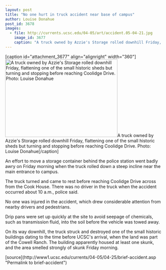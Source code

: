 ```yaml
---
layout: post
title: "No one hurt in truck accident near base of campus"
author: Louise Donahue
post_id: 3678
images:
  - file: http://currents.ucsc.edu/04-05/art/accident.05-04-21.jpg
    image_id: 3677
    caption: "A truck owned by Azzie's Storage rolled downhill Friday, flattening one of the small historic sheds but turning and stopping before reaching Coolidge Drive. Photo: Louise Donahue"
---
```


[caption id="attachment_3677" align="alignright" width="360"]<a href="http://localhost/mysite/wp-content/uploads/2005/04/accident.05-04-21.jpg"><img class="size-full wp-image-3677" src="http://localhost/mysite/wp-content/uploads/2005/04/accident.05-04-21.jpg" alt="A truck owned by Azzie's Storage rolled downhill Friday, flattening one of the small historic sheds but turning and stopping before reaching Coolidge Drive. Photo: Louise Donahue" width="360" height="249" /></a>A truck owned by Azzie's Storage rolled downhill Friday, flattening one of the small historic sheds but turning and stopping before reaching Coolidge Drive. Photo: Louise Donahue[/caption]
<a name="content" id="content"></a><br>
<p>
  An effort to move a storage container behind the police station went badly awry on Friday morning when the truck rolled down a steep incline near the main entrance to campus.
</p>
<p>
  The truck turned and came to rest before reaching Coolidge Drive across from the Cook House. There was no driver in the truck when the accident occurred about 10 a.m., police said.
</p>
<p>
  No one was injured in the accident, which drew considerable attention from nearby drivers and pedestrians.
</p>
<p>
  Drip pans were set up quickly at the site to avoid seepage of chemicals, such as transmission fluid, into the soil before the vehicle was towed away.
</p>
<p>
  On its way downhill, the truck struck and destroyed one of the small historic buildings dating to the time before UCSC's arrival, when the land was part of the Cowell Ranch. The building apparently housed at least one skunk, and the area smelled strongly of skunk Friday morning.<br>
</p>
[source](http://www1.ucsc.edu/currents/04-05/04-25/brief-accident.asp "Permalink to brief-accident")
